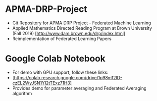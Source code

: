# APMA-DRP-Project
 - Git Repository for APMA DRP Project - Federated Machine Learning
 - Applied Mathematics Directed Reading Program at Brown University (Fall 2019) [http://www.dam.brown.edu/drp/index.html]
 - Reimplementation of Federated Learning Papers

# Google Colab Notebook
 - For demo with GPU support, follow these links: 
  - [https://colab.research.google.com/drive/1p98m12ID-czEL2WyJSN1YI2tTExz71H3]
 - Provides demo for parameter averaging and Federated Averaging algorithm
 
